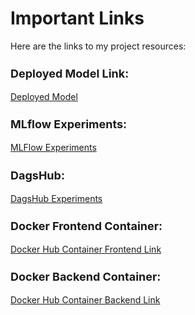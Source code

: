 # Important Links

Here are the links to my project resources:
<h3 style="font-size:18px;">Deployed Model Link:</h3>
<div markdown="1">
    <a href="https://dagshub.com/SiddharthHiraou/EAS_503_Final_Project.mlflow/#/experiments/0?searchFilter=&orderByKey=attributes.start_time&orderByAsc=false&startTime=ALL&lifecycleFilter=Active&modelVersionFilter=All+Runs&datasetsFilter=W10%3D" target="_blank">Deployed Model</a>
</div>


<h3 style="font-size:18px;">MLflow Experiments:</h3>
<div markdown="1">
    <a href="https://dagshub.com/SiddharthHiraou/EAS_503_Final_Project.mlflow/#/experiments/0?searchFilter=&orderByKey=attributes.start_time&orderByAsc=false&startTime=ALL&lifecycleFilter=Active&modelVersionFilter=All+Runs&datasetsFilter=W10%3D" target="_blank">MLFlow Experiments</a>
</div>
<h3 style="font-size:18px;">DagsHub:</h3>
<div markdown="1">
    <a href="https://dagshub.com/SiddharthHiraou/EAS_503_Final_Project/experiments" target="_blank">DagsHub Experiments</a>
</div>
<h3 style="font-size:18px;">Docker Frontend Container:</h3>
<div markdown="1">
    <a href=""  target="_blank">Docker Hub Container Frontend Link</a>
</div>
<h3 style="font-size:18px;">Docker Backend Container:</h3>
<div markdown="1">
    <a href="" target="_blank">Docker Hub Container Backend Link</a>
</div>



